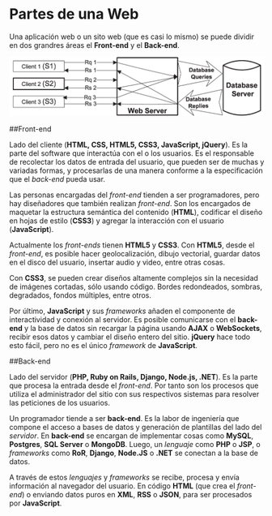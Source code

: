 Partes de una Web
=================


Una aplicación web o un sito web (que es casi lo mismo) se puede dividir en dos grandres áreas el **Front-end** y el **Back-end**. 

![Frontend & Backend](media/images/backend-frontend.gif)

##Front-end

Lado del cliente (**HTML, CSS, HTML5, CSS3, JavaScript, jQuery**). Es la parte del software que interactúa con el o los usuarios. Es el responsable de recolectar los datos de entrada del usuario, que pueden ser de muchas y variadas formas, y procesarlas de una manera conforme a la especificación que el *back-end* pueda usar.

Las personas encargadas del *front-end* tienden a ser programadores, pero hay diseñadores que también realizan *front-end*. Son los encargados de maquetar la estructura semántica del contenido (**HTML**), codificar el diseño en hojas de estilo (**CSS3**) y agregar la interacción con el usuario (**JavaScript**).

Actualmente los *front-ends* tienen **HTML5** y **CSS3**. Con **HTML5**, desde el *front-end*, es posible hacer geolocalización, dibujo vectorial, guardar datos en el disco del usuario, insertar audio y video, entre otras cosas.

Con **CSS3**, se pueden crear diseños altamente complejos sin la necesidad de imágenes cortadas, sólo usando código. Bordes redondeados, sombras, degradados, fondos múltiples, entre otros.

Por último, **JavaScript** y sus *frameworks* añaden el componente de interactividad y conexión al servidor. Es posible comunicarse con el **back-end** y la base de datos sin recargar la página usando **AJAX** o **WebSockets**, recibir esos datos y cambiar el diseño entero del sitio. **jQuery** hace todo esto fácil, pero no es el único *framework* de **JavaScript**.

##Back-end

Lado del servidor (**PHP, Ruby on Rails, Django, Node.js, .NET**). Es la parte que procesa la entrada desde el *front-end*. Por tanto son los procesos que utiliza el administrador del sitio con sus respectivos sistemas para resolver las peticiones de los usuarios.

Un programador tiende a ser **back-end**. Es la labor de ingeniería que compone el acceso a bases de datos y generación de plantillas del lado del *servidor*. En **back-end** se encargan de implementar cosas como **MySQL**, **Postgres**, **SQL Server** o **MongoDB**. Luego, un *lenguaje* como **PHP** o **JSP**, o *frameworks* como **RoR**, **Django**, **Node.JS** o **.NET** se conectan a la base de datos.

A través de estos *lenguajes* y *frameworks* se recibe, procesa y envía información al navegador del usuario. En código **HTML** (que crea el *front-end*) o enviando datos puros en **XML**, **RSS** o **JSON**, para ser procesados por **JavaScript**.
